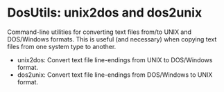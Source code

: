 # DosUtils: unix2dos and dos2unix
Command-line utilities for converting text files from/to UNIX and DOS/Windows formats. This is useful 
(and necessary) when copying text files from one system type to another.


* unix2dos: Convert text file line-endings from UNIX to DOS/Windows format.
* dos2unix: Convert text file line-endings from DOS/Windows to UNIX format.
